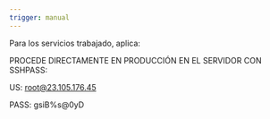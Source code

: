 ```yaml
---
trigger: manual
---
```


Para los servicios trabajado, aplica:

PROCEDE DIRECTAMENTE EN PRODUCCIÓN EN EL SERVIDOR CON SSHPASS:

US: root@23.105.176.45

PASS: gsiB%s@0yD